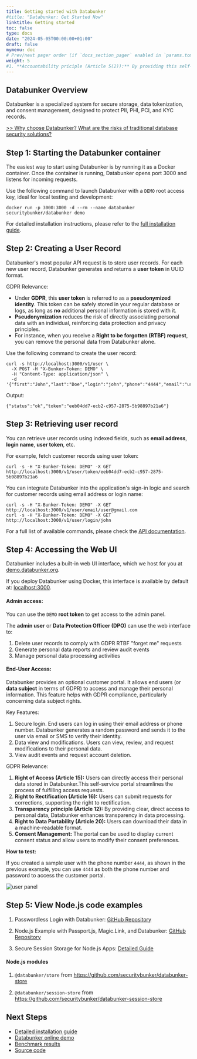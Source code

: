 ```yaml
---
title: Getting started with Databunker
#title: "Databunker: Get Started Now"
linktitle: Getting started
toc: false
type: docs
date: "2024-05-05T00:00:00+01:00"
draft: false
mymenu: doc
# Prev/next pager order (if `docs_section_pager` enabled in `params.toml`)
weight: 5
#1. **Accountability priciple (Article 5(2)):** By providing this self-service portal, organizations demonstrate their commitment to GDPR principles. All user actions in the portal can be logged, contributing to the demonstration of compliance.
---
```

## Databunker Overview
Databunker is a specialized system for secure storage, data tokenization, and consent management, designed to protect PII, PHI, PCI, and KYC records.

[>> Why choose Databunker? What are the risks of traditional database security solutions?](/doc/introduction/)


## Step 1: Starting the Databunker container
The easiest way to start using Databunker is by running it as a Docker container. Once the container is running, Databunker opens port 3000 and listens for incoming requests.

Use the following command to launch Databunker with a ``DEMO`` root access key, ideal for local testing and development:

```
docker run -p 3000:3000 -d --rm --name databunker securitybunker/databunker demo
```

For detailed installation instructions, please refer to the [full installation guide](/doc/install/).

## Step 2: Creating a User Record

Databunker's most popular API request is to store user records. For each new user record, Databunker generates and returns a **user token** in UUID format.

GDPR Relevance:
* Under **GDPR**, this **user token** is referred to as a **pseudonymized identity**. This token can be safely stored in your regular database or logs, as long as **no** additional personal information is stored with it.
* **Pseudonymization** reduces the risk of directly associating personal data with an individual, reinforcing data protection and privacy principles.
* For instance, when you receive a **Right to be forgotten (RTBF) request**, you can remove the personal data from Databunker alone.

Use the following command to create the user record:

```
curl -s http://localhost:3000/v1/user \
  -X POST -H "X-Bunker-Token: DEMO" \
  -H "Content-Type: application/json" \
  -d '{"first":"John","last":"Doe","login":"john","phone":"4444","email":"user@gmail.com"}'
```

Output:
```
{"status":"ok","token":"eeb04dd7-ecb2-c957-2875-5b98897b21a6"}
```

## Step 3: Retrieving user record

You can retrieve user records using indexed fields, such as **email address**, **login name**, **user token**, etc.

For example, fetch customer records using user token:

```
curl -s -H "X-Bunker-Token: DEMO" -X GET http://localhost:3000/v1/user/token/eeb04dd7-ecb2-c957-2875-5b98897b21a6
```

You can integrate Databunker into the application's sign-in logic and search for customer records using email address or login name:

```
curl -s -H "X-Bunker-Token: DEMO" -X GET http://localhost:3000/v1/user/email/user@gmail.com
curl -s -H "X-Bunker-Token: DEMO" -X GET http://localhost:3000/v1/user/login/john
```

For a full list of available commands, please check the [API documentation](https://documenter.getpostman.com/view/11310294/Szmcbz32).

## Step 4: Accessing the Web UI

Databunker includes a built-in web UI interface, which we host for you at <a href="https://demo.databunker.org/" target="_blank">demo.databunker.org</a>.

If you deploy Databunker using Docker, this interface is available by default at: <a href="http://localhost:3000/" target="_blank">localhost:3000</a>.

#### Admin access:

You can use the ``DEMO`` **root token** to get access to the admin panel.

The **admin user** or **Data Protection Officer (DPO)** can use the web interface to:
1. Delete user records to comply with GDPR RTBF "forget me" requests
1. Generate personal data reports and review audit events
1. Manage personal data processing activities

#### End-User Access:

Databunker provides an optional customer portal. It allows end users (or **data subject** in terms of GDPR) to access and manage their personal information. This feature helps with GDPR compliance, particularly concerning data subject rights.

Key Features:
1. Secure login. End users can log in using their email address or phone number. Databunker generates a random password and sends it to the user via email or SMS to verify their identity.
1. Data view and modifications. Users can view, review, and request modifications to their personal data.
1. View audit events and request account deletion.

GDPR Relevance:
1. **Right of Access (Article 15):** Users can directly access their personal data stored in Databunker.This self-service portal streamlines the process of fulfilling access requests.
1. **Right to Rectification (Article 16):** Users can submit requests for corrections, supporting the right to rectification.
1. **Transparency principle (Article 12):** By providing clear, direct access to personal data, Databunker enhances transparency in data processing.
1. **Right to Data Portability (Article 20):** Users can download their data in a machine-readable format.
1. **Consent Management:** The portal can be used to display current consent status and allow users to modify their consent preferences.

**How to test:**

If you created a sample user with the phone number ``4444``, as shown in the previous example, you can use ``4444`` as both the phone number and password to access the customer portal.

![user panel](https://raw.githubusercontent.com/securitybunker/databunker/master/images/ui-profile-edit-and-save.png)


## Step 5: View Node.js code examples
1. Passwordless Login with Databunker: [GitHub Repository](https://github.com/securitybunker/databunker-nodejs-passwordless-login)

2. Node.js Example with Passport.js, Magic.Link, and Databunker: [GitHub Repository](https://github.com/securitybunker/databunker-nodejs-example)

3. Secure Session Storage for Node.js Apps: [Detailed Guide](https://databunker.org/use-case/secure-session-storage/#databunker-support-for-nodejs)

#### Node.js modules

1. `@databunker/store` from https://github.com/securitybunker/databunker-store

2. `@databunker/session-store` from https://github.com/securitybunker/databunker-session-store

## Next Steps
- [Detailed installation guide](/doc/install/)
- [Databunker online demo](/doc/demo/)
- [Benchmark results](/doc/benchmark/)
- [Source code](https://github.com/securitybunker/databunker/)
